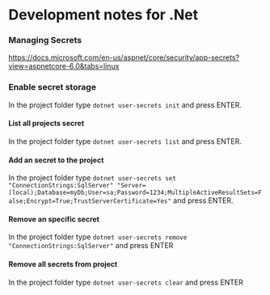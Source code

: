 # Development notes for .Net

### Managing Secrets

https://docs.microsoft.com/en-us/aspnet/core/security/app-secrets?view=aspnetcore-6.0&tabs=linux

### Enable secret storage

In the project folder  type `dotnet user-secrets init` and press ENTER.
#### List all projects secret

In the project folder  type `dotnet user-secrets list` and press ENTER.


#### Add an secret to the project


In the project folder type `dotnet user-secrets set "ConnectionStrings:SqlServer" "Server=(local);Database=myDb;User=sa;Password=1234;MultipleActiveResultSets=False;Encrypt=True;TrustServerCertificate=Yes"` and press ENTER.

#### Remove an specific secret

In the project folder  type `dotnet user-secrets remove "ConnectionStrings:SqlServer"` and press ENTER


#### Remove all secrets from project

In the project folder  type `dotnet user-secrets clear` and press ENTER

